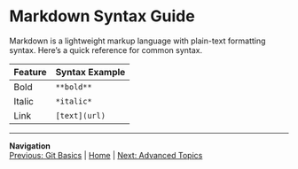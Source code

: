 # Markdown Syntax Guide

Markdown is a lightweight markup language with plain-text formatting syntax. Here’s a quick reference for common syntax.

| Feature | Syntax Example |
|---------|----------------|
| Bold    | `**bold**`     |
| Italic  | `*italic*`     |
| Link    | `[text](url)`  |

---

**Navigation**  
[Previous: Git Basics](git-basics.md) | [Home](README.md) | [Next: Advanced Topics](advanced-topics.md)
